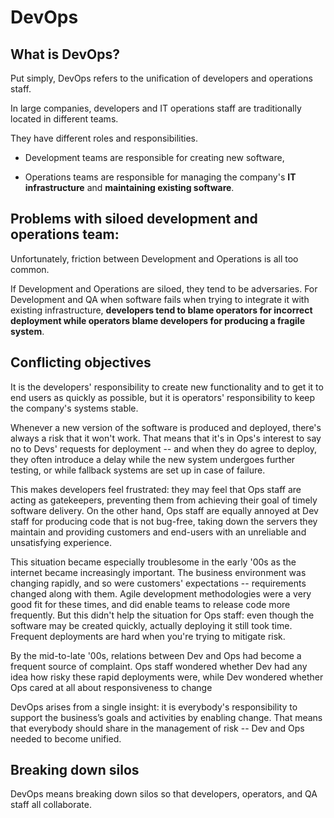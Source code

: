 # DevOps

## What is DevOps?

Put simply, DevOps refers to the unification of developers and operations staff.

In large companies, developers and IT operations staff are traditionally located in different teams.  

They have different roles and responsibilities. 

* Development teams are responsible for creating new software, 

* Operations teams are responsible for managing the company's **IT infrastructure** and **maintaining existing software**.

## Problems with siloed development and operations team:

Unfortunately, friction between Development and Operations is all too common.

If Development and Operations are siloed, they tend to be adversaries. For Development and QA when software fails when trying to integrate it with existing infrastructure, **developers tend to blame operators for incorrect deployment while operators blame developers for producing a fragile system**.

## Conflicting objectives
It is the developers' responsibility to create new functionality and to get it to end users as quickly as possible, but it is operators' responsibility to keep the company's systems stable.

Whenever a new version of the software is produced and deployed, there's always a risk that it won't work.  That means that it's in Ops's interest to say no to Devs' requests for deployment -- and when they do agree to deploy, they often introduce a delay while the new system undergoes further testing, or while fallback systems are set up in case of failure.

This makes developers feel frustrated: they may feel that Ops staff are acting as gatekeepers, preventing them from achieving their goal of timely software delivery.  On the other hand, Ops staff are equally annoyed at Dev staff for producing code that is not bug-free, taking down the servers they maintain and providing customers and end-users with an unreliable and unsatisfying experience.

This situation became especially troublesome in the early '00s as the internet became increasingly important.  The business environment was changing rapidly, and so were customers' expectations -- requirements changed along with them.  Agile development methodologies were a very good fit for these times, and did enable teams to release code more frequently.  But this didn't help the situation for Ops staff: even though the software may be created quickly, actually deploying it still took time.  Frequent deployments are hard when you're trying to mitigate risk.

By the mid-to-late '00s, relations between Dev and Ops had become a frequent source of complaint. Ops staff wondered whether Dev had any idea how risky these rapid deployments were, while Dev wondered whether Ops cared at all about responsiveness to change

DevOps arises from a single insight: it is everybody's responsibility to support the business’s goals and activities by enabling change.  That means that everybody should share in the management of risk -- Dev and Ops needed to become unified.

## Breaking down silos
DevOps means breaking down silos so that developers, operators, and QA staff all collaborate.
